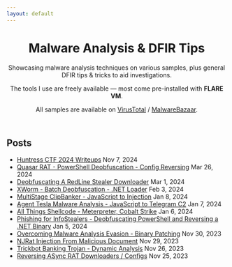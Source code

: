 ```yaml
---
layout: default
---
```


<header>
  <h1>Malware Analysis & DFIR Tips</h1>
  <p>
    Showcasing malware analysis techniques on various samples, plus general DFIR tips & tricks to aid investigations.
  </p>
  <p>
    The tools I use are freely available — most come pre-installed with <strong>FLARE VM</strong>.
  </p>
  <p>
    All samples are available on 
    <a href="https://www.virustotal.com/" target="_blank">VirusTotal</a> /
    <a href="https://bazaar.abuse.ch/" target="_blank">MalwareBazaar</a>.
  </p>
</header>

<section>
  <h2>Posts</h2>
  <ul class="post-list">
    <li><a href="/huntress-ctf-2024-writeups">Huntress CTF 2024 Writeups</a> <span class="post-date">Nov 7, 2024</span></li>
    <li><a href="/quasar-rat-powershell-deobfuscation">Quasar RAT - PowerShell Deobfuscation - Config Reversing</a> <span class="post-date">Mar 26, 2024</span></li>
    <li><a href="/deobfuscating-redline-stealer">Deobfuscating A RedLine Stealer Downloader</a> <span class="post-date">Mar 1, 2024</span></li>
    <li><a href="/xworm-batch-deobfuscation">XWorm - Batch Deobfuscation - .NET Loader</a> <span class="post-date">Feb 3, 2024</span></li>
    <li><a href="/multistage-clipbanker">MultiStage ClipBanker - JavaScript to Injection</a> <span class="post-date">Jan 8, 2024</span></li>
    <li><a href="/agent-tesla-analysis">Agent Tesla Malware Analysis - JavaScript to Telegram C2</a> <span class="post-date">Jan 7, 2024</span></li>
    <li><a href="/all-things-shellcode">All Things Shellcode - Meterpreter, Cobalt Strike</a> <span class="post-date">Jan 6, 2024</span></li>
    <li><a href="/phishing-for-infostealers">Phishing for InfoStealers - Deobfuscating PowerShell and Reversing a .NET Binary</a> <span class="post-date">Jan 5, 2024</span></li>
    <li><a href="/malware-evasion-binary-patching">Overcoming Malware Analysis Evasion - Binary Patching</a> <span class="post-date">Nov 30, 2023</span></li>
    <li><a href="/njrat-injection">NJRat Injection From Malicious Document</a> <span class="post-date">Nov 29, 2023</span></li>
    <li><a href="/trickbot-banking-trojan">Trickbot Banking Trojan - Dynamic Analysis</a> <span class="post-date">Nov 26, 2023</span></li>
    <li><a href="/async-rat-downloaders">Reversing ASync RAT Downloaders / Configs</a> <span class="post-date">Nov 25, 2023</span></li>
  </ul>
</section>
